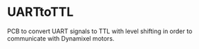 # UARTtoTTL
PCB to convert UART signals to TTL with level shifting in order to communicate with Dynamixel motors.
